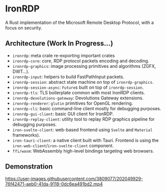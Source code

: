 # IronRDP

A Rust implementation of the Microsoft Remote Desktop Protocol, with a focus on security.

## Architecture (Work In Progress…)

- `ironrdp`: meta crate re-exporting important crates
- `ironrdp-core`: core, RDP protocol packets encoding and decoding.
- `ironrdp-graphics`: image processing primitives and algorithms (ZGFX, DWT…).
- `ironrdp-input`: helpers to build FastPathInput packets.
- `ironrdp-session`: abstract state machine on top of `ironrdp-graphics`.
- `ironrdp-session-async`: `Future`s built on top of `ironrdp-session`.
- `ironrdp-tls`: TLS boilerplate common with most IronRDP clients.
- `ironrdp-devolutions-gateway`: Devolutions Gateway extensions.
- `ironrdp-renderer`: `glutin` primitives for OpenGL rendering.
- `ironrdp-cli`: basic command-line client mostly for debugging purposes.
- `ironrdp-gui-client`: basic GUI client for IronRDP.
- `ironrdp-replay-client`: utility tool to replay RDP graphics pipeline for debugging purposes.
- `iron-svelte-client`: web-based frontend using `Svelte` and `Material` frameworks).
- `iron-tauri-client`: a native client built with Tauri. Frontend is using the `iron-web-client`/`iron-svelte-client` component.
- `ffi/wasm`: WebAssembly high-level bindings targeting web browsers.

## Demonstration

https://user-images.githubusercontent.com/3809077/202049929-76f42471-aeb0-41da-9118-0dc6ea491bd2.mp4

